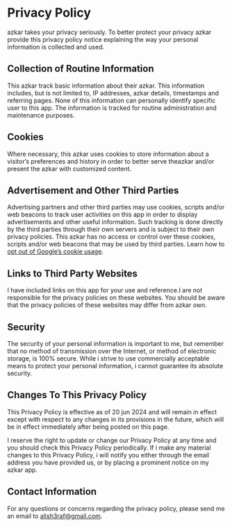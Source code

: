 # Privacy Policy

azkar takes your privacy seriously. To better protect your privacy azkar provide this privacy policy notice explaining the way your personal information is collected and used.


## Collection of Routine Information

This azkar track basic information about their azkar. This information includes, but is not limited to, IP addresses, azkar details, timestamps and referring pages. None of this information can personally identify specific user to this app. The information is tracked for routine administration and maintenance purposes.


## Cookies

Where necessary, this azkar uses cookies to store information about a visitor’s preferences and history in order to better serve theazkar and/or present the azkar with customized content.


## Advertisement and Other Third Parties

Advertising partners and other third parties may use cookies, scripts and/or web beacons to track user activities on this app in order to display advertisements and other useful information. Such tracking is done directly by the third parties through their own servers and is subject to their own privacy policies. This azkar has no access or control over these cookies, scripts and/or web beacons that may be used by third parties. Learn how to [opt out of Google’s cookie usage](http://www.google.com/privacy_ads.html).


## Links to Third Party Websites

I have included links on this app for your use and reference.I are not responsible for the privacy policies on these websites. You should be aware that the privacy policies of these websites may differ from azkar own.


## Security

The security of your personal information is important to me, but remember that no method of transmission over the Internet, or method of electronic storage, is 100% secure. While i strive to use commercially acceptable means to protect your personal information, i cannot guarantee its absolute security.


## Changes To This Privacy Policy

This Privacy Policy is effective as of 20 jun 2024 and will remain in effect except with respect to any changes in its provisions in the future, which will be in effect immediately after being posted on this page.

I reserve the right to update or change our Privacy Policy at any time and you should check this Privacy Policy periodically. If i make any material changes to this Privacy Policy, i will notify you either through the email address you have provided us, or by placing a prominent notice on my azkar app.


## Contact Information

For any questions or concerns regarding the privacy policy, please send me an email to alish3raf@gmail.com.
